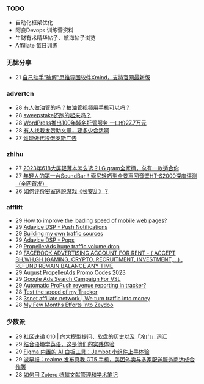 ### TODO
-  自动化框架优化
-  阿良Devops 训练营资料
-  生财有术精华帖子、航海帖子浏览
-  Affiliate 每日训练

### 无忧分享
<!-- ruyo:START -->
-  21 [自己动手”破解”思维导图软件Xmind，支持官网最新版](https://51.ruyo.net/18460.html)<!-- ruyo:END -->

### advertcn
<!-- advertcn:START -->
-  28 [有人做油管的吗？拍油管视频用手机可以吗？](https://www.advertcn.com/forum.php?mod=viewthread&tid=111846)
-  28 [sweepstake还跑的起来吗？](https://www.advertcn.com/forum.php?mod=viewthread&tid=111842)
-  28 [WordPress推出100年域名托管服务 一口价27.7万元](https://www.advertcn.com/forum.php?mod=viewthread&tid=111839)
-  28 [有人找我发赞助文章，要多少合适啊](https://www.advertcn.com/forum.php?mod=viewthread&tid=111837)
-  27 [谁能做代投俄罗斯广告](https://www.advertcn.com/forum.php?mod=viewthread&tid=111835)<!-- advertcn:END -->

### zhihu
<!-- zhihu:START -->
-  27 [2023年618大屏轻薄本怎么选？LG gram全家桶，总有一款适合你](http://zhuanlan.zhihu.com/p/632641888?utm_campaign=rss&utm_medium=rss&utm_source=rss&utm_content=title)
-  27 [年轻人的第一台SoundBar！索尼轻巧型全景声回音壁HT-S2000深度评测（全网首发）](http://zhuanlan.zhihu.com/p/630990296?utm_campaign=rss&utm_medium=rss&utm_source=rss&utm_content=title)
-  26 [如何评价密室逃脱游戏《长安乱》？](http://www.zhihu.com/question/563950552/answer/3045961312?utm_campaign=rss&utm_medium=rss&utm_source=rss&utm_content=title)<!-- zhihu:END -->

### afflift
<!-- afflift:START -->
-  29 [How to improve the loading speed of mobile web pages?](https://afflift.com/f/threads/how-to-improve-the-loading-speed-of-mobile-web-pages.11515/)
-  29 [Adavice DSP - Push Notifications](https://afflift.com/f/threads/adavice-dsp-push-notifications.8361/)
-  29 [Building my own traffic sources](https://afflift.com/f/threads/building-my-own-traffic-sources.10721/)
-  29 [Adavice DSP - Pops](https://afflift.com/f/threads/adavice-dsp-pops.8378/)
-  29 [PropellerAds huge traffic volume drop](https://afflift.com/f/threads/propellerads-huge-traffic-volume-drop.11516/)
-  29 [FACEBOOK ADVERTISING ACCOUNT FOR RENT - &lpar; ACCEPT BH,WH,GH &lpar;GAMING, CRYPTO, RECRUITMENT, INVESTMENT,...&rpar; , REFUND REMAIN BALANCE ANY TIME](https://afflift.com/f/threads/facebook-advertising-account-for-rent-accept-bh-wh-gh-gaming-crypto-recruitment-investment-refund-remain-balance-any-time.11161/)
-  29 [August PropellerAds Promo Codes 2023](https://afflift.com/f/threads/august-propellerads-promo-codes-2023.11410/)
-  29 [Google Ads Search Campaign For VSL](https://afflift.com/f/threads/google-ads-search-campaign-for-vsl.11517/)
-  29 [Automatic ProPush revenue reporting in tracker?](https://afflift.com/f/threads/automatic-propush-revenue-reporting-in-tracker.10905/)
-  28 [Test the speed of my Tracker](https://afflift.com/f/threads/test-the-speed-of-my-tracker.11518/)
-  28 [3snet affiliate network | We turn traffic into money](https://afflift.com/f/threads/3snet-affiliate-network-we-turn-traffic-into-money.1333/)
-  28 [My Few Months Efforts Into Zeydoo](https://afflift.com/f/threads/my-few-months-efforts-into-zeydoo.11500/)<!-- afflift:END -->

### 少数派
<!-- sspai:START -->
-  29 [社区速递 010 | 向大模型提问、软盘的历史以及「冷门」词汇](https://sspai.com/post/82510)
-  29 [结合语境学英语，这是他们的实践体验](https://sspai.com/post/82490)
-  29 [Figma 内置的 AI 白板工具：Jambot 小组件上手体验](https://sspai.com/post/82441)
-  29 [派早报：realme 发布真我 GT5 手机，美团外卖与多家配送服务商达成合作等](https://sspai.com/post/82505)
-  28 [如何用 Zotero 统辖文献管理和学术笔记](https://sspai.com/prime/story/integrated-academic-reading-writing-in-zotero)<!-- sspai:END -->
